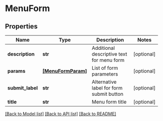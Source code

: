 # MenuForm


## Properties
Name | Type | Description | Notes
------------ | ------------- | ------------- | -------------
**description** | **str** | Additional descriptive text for menu form | [optional] 
**params** | [**[MenuFormParam]**](MenuFormParam.md) | List of form parameters | [optional] 
**submit_label** | **str** | Alternative label for form submit button | [optional] 
**title** | **str** | Menu form title | [optional] 

[[Back to Model list]](../README.md#documentation-for-models) [[Back to API list]](../README.md#documentation-for-api-endpoints) [[Back to README]](../README.md)


